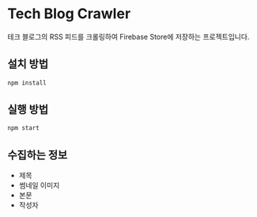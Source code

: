 # Tech Blog Crawler

테크 블로그의 RSS 피드를 크롤링하여 Firebase Store에 저장하는 프로젝트입니다.

## 설치 방법

```bash
npm install
```

## 실행 방법

```bash
npm start
```

## 수집하는 정보
- 제목
- 썸네일 이미지
- 본문
- 작성자 